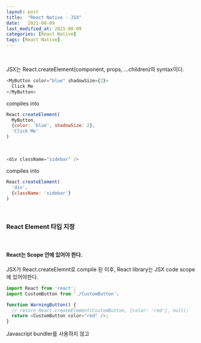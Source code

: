 ```yaml
---
layout: post
title:  "React Native - JSX"
date:   2021-08-09
last_modified_at: 2021-08-09
categories: [React Native]
tags: [React Native]
---
```


<br/>

JSX는 React.createElement(component, props, ...children)의 syntax이다. 

```javascript
<MyButton color="blue" shadowSize={2}>
  Click Me
</MyButton>
```

compiles into 

```javascript
React.createElement(
  MyButton,
  {color: 'blue', shadowSize: 2},
  'Click Me'
)
```

<br/>

```javascript
<div className="sidebar" />
```

compiles into 

```javascript
React.createElement(
  'div',
  {className: 'sidebar'}
)
```

<br/>

### React Element 타입 지정


<br/>

#### React는 Scope 안에 있어야 한다.

JSX가 React.createElemnt로 compile 된 이후, React library는 JSX code scope에 있어야한다.

```javascript
import React from 'react';
import CustomButton from './CustomButton';

function WarningButton() {
  // return React.createElement(CustomButton, {color: 'red'}, null);
  return <CustomButton color="red" />;
}
```

Javascript bundler를 사용하지 않고 <script> tag에서 React를 불러왔으면 React global로 scope이 잡힌다.

<br/>

#### dot notation

React Component 구성요소를 JSX에서 dot-notation으로 참조할 수 있다.

```javascript
import React from 'react';

const MyComponents = {
  DatePicker: function DatePicker(props) {
    return <div>Imagine a {props.color} datepicker here.</div>;
  }
}

function BlueDatePicker() {
  return <MyComponents.DatePicker color="blue" />;
}
```

<br/>

#### 사용자 정의 components는 대문자로 해야한다.

```javascript
import React from 'react';

// Correct! This is a component and should be capitalized:
function Hello(props) {
  // Correct! This use of <div> is legitimate because div is a valid HTML tag:
  return <div>Hello {props.toWhat}</div>;
}

function HelloWorld() {
  // Correct! React knows <Hello /> is a component because it's capitalized.
  return <Hello toWhat="World" />;
}
```

<br/>

#### 실행 중에 타입 선택

```javascript
import React from 'react';
import { PhotoStory, VideoStory } from './stories';

const components = {
  photo: PhotoStory,
  video: VideoStory
};

function Story(props) {
  // 올바른 사용법입니다! 대문자로 시작하는 변수는 JSX 타입으로 사용할 수 있습니다.
  const SpecificStory = components[props.storyType];
  return <SpecificStory story={props.story} />;
}
```

<br/>

### JSX안에서 prop 사용

#### JavaScript 표현을 Props로 

javascript 표현을 {} 안에 넣어서 JSX안에서 prop으로 사용

```javascript
<MyComponent foo={1 + 2 + 3 + 4} />
```

<br/>

if, for는 Javascript 표현식이 아니기 때문에 JSX 밖의 주변코드로 사용할 수 있다.

```javascript
function NumberDescriber(props) {
  let description;
  if (props.number % 2 == 0) {
    description = <strong>even</strong>;
  } else {
    description = <i>odd</i>;
  }
  return <div>{props.number} is an {description} number</div>;
}
```

#### 문자열 리터럴


같은 표현

```javascript
<MyComponent message="hello world" />

<MyComponent message={'hello world'} />
```

문자열 리터럴으 넘겨줄 때 HTML 이스케이프 처리가 되지 않는다.

같은 표현

```javascript
<MyComponent message="&lt;3" />

<MyComponent message={'<3'} />
```

<br/>

Propes 기본값은 "True"

```javascript
<MyTextBox autocomplete />

<MyTextBox autocomplete={true} />
```

<br/>

props에 해당하는 객체를 이미 가지고 있다면, ...를 연산자로 사용해 전체 객체를 그대로 넘겨줄 수 있다.

```javascript
function App1() {
  return <Greeting firstName="Ben" lastName="Hector" />;
}

function App2() {
  const props = {firstName: 'Ben', lastName: 'Hector'};
  return <Greeting {...props} />;
}
```

<br/>

### JSX에서 자식 다루기

<br/>

#### 문자열 리터럴

props.children은 그 문자열이 됩니다.

```javascript
<MyComponent>Hello world!</MyComponent>
```

props.children은 "Hello world" 이다.

HTML은 이스케이프 처리가 되지 않으며, 일반적으로 HTML을 쓰는 방식으로 JSX를 쓸 수 있다.

```html
<div>This is valid HTML &amp; JSX at the same time.</div>
```

<br/>

처음과 끝 공백제거, 빈줄 제거 태그에 붙어있는 개행 제거, 문자열 중간에 있는 개행은 한개의 공백으로 대체.

```html
<div>Hello World</div>

<div>
  Hello World
</div>

<div>
  Hello
  World
</div>

<div>

  Hello World
</div>
```

위 내용은 전부 똑같이 렌더링 된다.

<br/>

#### JSX를 자식으로 사용하기

<br/>

중첩된 컴포넌트를 보여줄 때 유용

```javascript
<MyContainer>
  <MyFirstComponent />
  <MySecondComponent />
</MyContainer>
```

<br/>

React component는 element로 이루어진 배열을 반환할 수 있다.

```javascript
render() {
  // 리스트 아이템들을 추가적인 엘리먼트로 둘러쌀 필요 없습니다!
  return [
    // key 지정을 잊지 마세요 :)
    <li key="A">First item</li>,
    <li key="B">Second item</li>,
    <li key="C">Third item</li>,
  ];
}
```

<br/>

#### JavaScript 표현식을 자식으로 사용하기

{}에 감싸서 JavaScript 표현식도 자식으로 넘길 수 있다.

```javascript
<MyComponent>foo</MyComponent>

<MyComponent>{'foo'}</MyComponent>
```

<br/>

```javascript
function Item(props) {
  return <li>{props.message}</li>;
}

function TodoList() {
  const todos = ['finish doc', 'submit pr', 'nag dan to review'];
  return (
    <ul>
      {todos.map((message) => <Item key={message} message={message} />)}
    </ul>
  );
}
```

<br/>

```javascript
function Hello(props) {
  return <div>Hello {props.addressee}!</div>;
}
```

JavaScript 표현식은 다른 타입의 자식과 같이 쓸 수 있다.

<br/>

#### 함수를 자식으로 사용하기

props.children은 다른 prop들과 마찬가지로 어떤 형태의 데이터도 넘겨질 수 있다.

```javascript
// 자식 콜백인 numTimes를 호출하여 반복되는 컴포넌트를 생성합니다.
function Repeat(props) {
  let items = [];
  for (let i = 0; i < props.numTimes; i++) {
    items.push(props.children(i));
  }
  return <div>{items}</div>;
}

function ListOfTenThings() {
  return (
    <Repeat numTimes={10}>
      {(index) => <div key={index}>This is item {index} in the list</div>}
    </Repeat>
  );
}
```

#### boolean, null, undefined는 무시된다.

렌더링 되지 않는다. 아래 내용은 모두 동일하게 렌더링.

```javascript
<div />

<div></div>

<div>{false}</div>

<div>{null}</div>

<div>{undefined}</div>

<div>{true}</div>
```

<br/>

React element들을 조건부 렌더링할 때 유용

```javascript
<div>
  {showHeader && <Header />}
  <Content />
</div>
```

<br/>

0과 같은 falsy 값들은 React가 렌더링 한다. 아래 내용의 props.message가 빈 배열일 때 0d을 출력한다. 

```javascript
<div>
  {props.messages.length &&
    <MessageList messages={props.messages} />
  }
</div>
```

<br/>

&& 앞의 표현식이 진리값이 되도록 바꾸면 된다.

```javascript
<div>
  {props.messages.length > 0 &&
    <MessageList messages={props.messages} />
  }
</div>
```

<br/>

false, true, null 또는 undefined와 같은 값들을 출력하고 싶다면 문자열로 전환해야 한다.

```javascript
<div>
  My JavaScript variable is {String(myVariable)}.
</div>
```

<br/>

출처

[https://reactjs.org/docs/jsx-in-depth.html](https://reactjs.org/docs/jsx-in-depth.html)